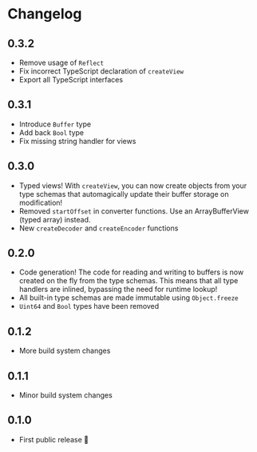 # Changelog

## 0.3.2

* Remove usage of `Reflect`
* Fix incorrect TypeScript declaration of `createView`
* Export all TypeScript interfaces

## 0.3.1

* Introduce `Buffer` type
* Add back `Bool` type
* Fix missing string handler for views

## 0.3.0

* Typed views! With `createView`, you can now create objects from your type schemas that automagically update their buffer storage on modification!
* Removed `startOffset` in converter functions. Use an ArrayBufferView (typed array) instead.
* New `createDecoder` and `createEncoder` functions

## 0.2.0

* Code generation! The code for reading and writing to buffers is now created on the fly from the type schemas. This means that all type handlers are inlined, bypassing the need for runtime lookup!
* All built-in type schemas are made immutable using `Object.freeze`
* `Uint64` and `Bool` types have been removed

## 0.1.2

* More build system changes

## 0.1.1

* Minor build system changes

## 0.1.0

* First public release 🎉
